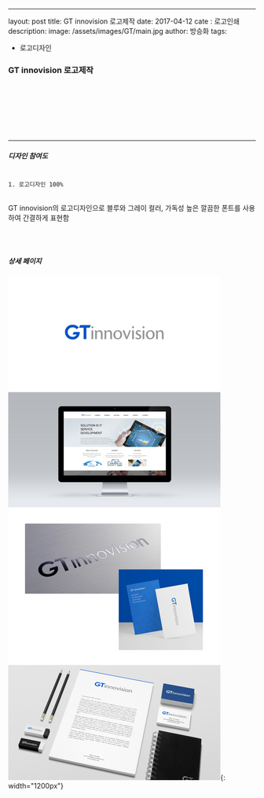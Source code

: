 ---
layout: post
title: GT innovision 로고제작
date: 2017-04-12
cate : 로고인쇄
description:
image: /assets/images/GT/main.jpg
author: 방승화
tags:
  - 로고디자인


<h3>GT innovision 로고제작</h3>
<br><br><br><br><br><br>
<hr>

##### 디자인 참여도
<pre>
<code>
1. 로고디자인 100%
</code>
</pre>

<p>
GT innovision의 로고디자인으로 블루와 그레이 컬러, 가독성 높은 깔끔한 폰트를 사용하여
간결하게 표현함

</p>
<br>
<br>

##### 상세 페이지
![pc_main](/assets/images/GT/view.jpg){: width="1200px"}
